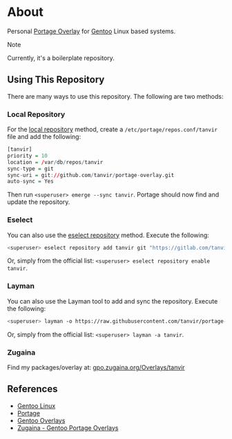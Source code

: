 # About

Personal [Portage Overlay](https://wiki.gentoo.org/wiki/Project:Overlays) for [Gentoo](https://www.gentoo.org) Linux based systems.

> [!NOTE]  
> Currently, it's a boilerplate repository.

## Using This Repository

There are many ways to use this repository. The following are two methods:

### Local Repository

For the [local repository](https://wiki.gentoo.org/wiki/Handbook:Parts/Portage/CustomTree#Defining_a_custom_repository) method, create a `/etc/portage/repos.conf/tanvir` file and add the following:

```r
[tanvir]
priority = 10
location = /var/db/repos/tanvir
sync-type = git
sync-uri = git://github.com/tanvir/portage-overlay.git
auto-sync = Yes
```

Then run `<superuser> emerge --sync tanvir`. Portage should now find and update the repository.

### Eselect

You can also use the [eselect repository](https://wiki.gentoo.org/wiki/Eselect/Repository) method. Execute the following:

```sh
<superuser> eselect repository add tanvir git "https://gitlab.com/tanvir/portage-overlay"
```

Or, simply from the official list: `<superuser> eselect repository enable tanvir`.

### Layman

You can also use the Layman tool to add and sync the repository. Execute the following:

```sh
<superuser> layman -o https://raw.githubusercontent.com/tanvir/portage-overlay/dev/repository.xml -f -a tanvir
```

Or, simply from the official list: `<superuser> layman -a tanvir`.

### Zugaina

Find my packages/overlay at: [gpo.zugaina.org/Overlays/tanvir](https://gpo.zugaina.org/Overlays/tanvir)

## References

- [Gentoo Linux](https://www.gentoo.org)
- [Portage](https://wiki.gentoo.org/wiki/Portage)
- [Gentoo Overlays](https://wiki.gentoo.org/wiki/Project:Overlays)
- [Zugaina - Gentoo Portage Overlays](https://gpo.zugaina.org)
